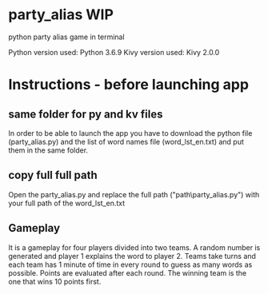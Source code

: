 # party_alias WIP
python party alias game in terminal

Python version used: Python 3.6.9
Kivy version used: Kivy 2.0.0

# Instructions - before launching app

## same folder for py and kv files
In order to be able to launch the app you have to download the python file (party_alias.py) and the list of word names file (word_lst_en.txt) and put them in the same folder.

## copy full full path
Open the party_alias.py and replace the full path ("path\\party_alias.py") with your full path of the word_lst_en.txt

## Gameplay
It is a gameplay for four players divided into two teams. A random number is generated and player 1 explains the word to player 2. Teams take turns and each team has 1 minute of time in every round to guess as many words as possible. Points are evaluated after each round. The winning team is the one that wins 10 points first.


